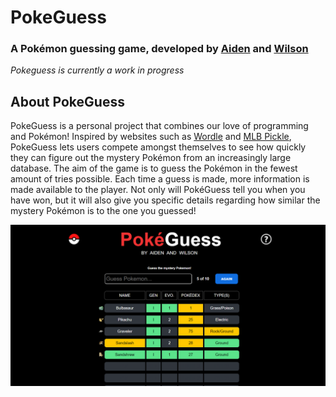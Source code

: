 # PokeGuess
### A Pokémon guessing game, developed by [Aiden](https://github.com/AidenCarelse) and [Wilson](https://github.com/WilsoAgya)

*Pokeguess is currently a work in progress*

## About PokeGuess
PokeGuess is a personal project that combines our love of programming and Pokémon! Inspired by websites such as [Wordle](https://www.nytimes.com/games/wordle/index.html) and [MLB Pickle](https://www.mlbpickle.com/), PokeGuess lets users compete amongst themselves to see how quickly they can figure out the mystery Pokémon from an increasingly large database. The aim of the game is to guess the Pokémon in the fewest amount of tries possible. Each time a guess is made, more information is made available to the player. Not only will PokéGuess tell you when you have won, but it will also give you specific details regarding how similar the mystery Pokémon is to the one you guessed!

![main page](main_page.png "Main Page")
